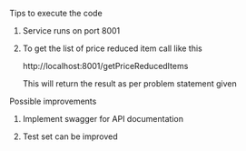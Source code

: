 Tips to execute the code

1. 	Service runs on port 8001

2. 	To get the list of price reduced item call like this
   
   	http://localhost:8001/getPriceReducedItems
   
	This will return the result as per problem statement given
	
Possible improvements 

1.	Implement swagger for API documentation

2.	Test set can be improved